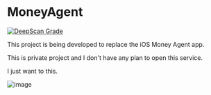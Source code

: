 # MoneyAgent
[![DeepScan Grade](https://deepscan.io/api/projects/1255/branches/3331/badge/grade.svg)](https://deepscan.io/dashboard/#view=project&pid=1255&bid=3331)

This project is being developed to replace the iOS Money Agent app.

This is private project and I don't have any plan to open this service.

I just want to this.

![image](https://user-images.githubusercontent.com/3524235/33445594-a5d8d092-d640-11e7-988d-6d9f0d564dcd.png)
